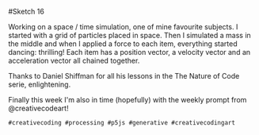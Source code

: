 #Sketch 16

Working on a space / time simulation, one of mine favourite subjects.
I started with a grid of particles placed in space.
Then I simulated a mass in the middle and when I applied a force to each item, everything started dancing: thrilling!
Each item has a position vector, a velocity vector and an acceleration vector all chained together. 

Thanks to Daniel Shiffman for all his lessons in the The Nature of Code serie, enlightening.

Finally this week I'm also in time (hopefully) with the weekly prompt from @creativecodeart!

`#creativecoding #processing #p5js #generative #creativecodingart`